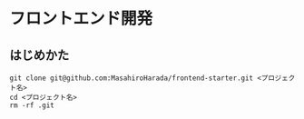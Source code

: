 # フロントエンド開発
## はじめかた
```
git clone git@github.com:MasahiroHarada/frontend-starter.git <プロジェクト名>
cd <プロジェクト名>
rm -rf .git
```
